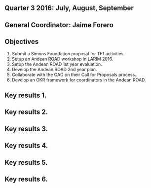 ## Quarter 3 2016: July, August, September


## General Coordinator: Jaime Forero


## Objectives


1. Submit a Simons Foundation proposal for TF1 activities.
2. Setup an Andean ROAD workshop in LARIM 2016.
3. Setup the Andean ROAD 1st year evaluation.
4. Develop the Andean ROAD 2nd year plan.
5. Collaborate with the OAD on their Call for Proposals process.
6. Develop an OKR framework for coordinators in the Andean ROAD.

## Key results 1. 


## Key results 2.


## Key results 3.

## Key results 4.

## Key results 5.

## Key results 6.

